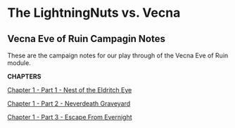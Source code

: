 # The LightningNuts vs. Vecna
## Vecna Eve of Ruin Campagin Notes

These are the campaign notes for our play through of the Vecna Eve of Ruin module.

**CHAPTERS**

[Chapter 1 - Part 1 - Nest of the Eldritch Eye](<../CHAPTERS/Chapter 1 - Part 1 - NEST OF THE ELDRITCH EYE.md>)

[Chapter 1 - Part 2 - Neverdeath Graveyard](<../CHAPTERS/Chapter 1 - Part 2 - NEVERDEATH GRAVEYARD.md>)

[Chapter 1 - Part 3 - Escape From Evernight](<../CHAPTERS/Chapter 1 - Part 3 - ESCAPE FROM EVERNIGHT.md>)

